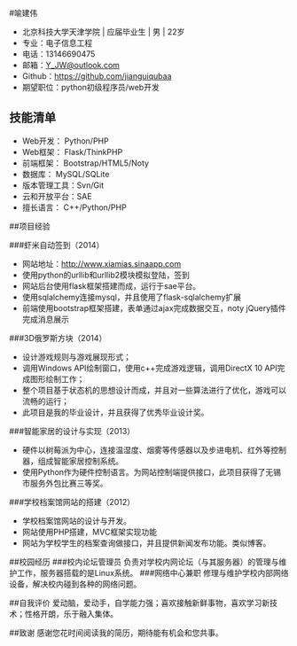 #喻建伟
- 北京科技大学天津学院 | 应届毕业生 | 男 | 22岁
- 专业：电子信息工程
- 电话：13146690475
- 邮箱：Y_JW@outlook.com
- Github：https://github.com/jianguiqubaa
- 期望职位：python初级程序员/web开发

##  技能清单

- Web开发：       Python/PHP
- Web框架：       Flask/ThinkPHP
- 前端框架：       Bootstrap/HTML5/Noty
- 数据库：           MySQL/SQLite
- 版本管理工具：Svn/Git
- 云和开放平台：SAE
- 擅长语言：       C++/Python/PHP

##项目经验

###虾米自动签到（2014）

 - 网站地址：http://www.xiamias.sinaapp.com
 - 使用python的urllib和urllib2模块模拟登陆，签到
 - 网站后台使用flask框架搭建而成，运行于sae平台。
 - 使用sqlalchemy连接mysql，并且使用了flask-sqlalchemy扩展
 - 前端使用bootstrap框架搭建，表单通过ajax完成数据交互，noty jQuery插件完成消息展示

###3D俄罗斯方块（2014）

- 设计游戏规则与游戏展现形式；
- 调用Windows API绘制窗口，使用c++完成游戏逻辑，调用DirectX 10 API完成图形绘制工作；
- 整个项目基于状态机的思想设计而成，并且对一些算法进行了优化，游戏可以流畅的运行；
- 此项目是我的毕业设计，并且获得了优秀毕业设计奖。

###智能家居的设计与实现（2013）
- 硬件以树莓派为中心，连接温湿度、烟雾等传感器以及步进电机、红外等控制器，组成智能家居控制系统。
- 使用Python作为硬件控制语言。为网站控制端提供接口，此项目获得了无锡市服务外包比赛三等奖。

###学校档案馆网站的搭建（2012）
- 学校档案馆网站的设计与开发。
- 网站使用PHP搭建，MVC框架实现功能
- 网站为学校学生的档案查询做接口，并且提供新闻发布功能。类似博客。

##校园经历
###校内论坛管理员
负责对学校内网论坛（与其服务器）的管理与维护工作，服务器搭载的是Linux系统。
###网络中心兼职
修理与维护学校内部网络设备，解决校内碰到各种的网络问题。

##自我评价
爱动脑，爱动手，自学能力强；喜欢接触新鲜事物，喜欢学习新技术；性格开朗，乐于融入集体。

##致谢
感谢您花时间阅读我的简历，期待能有机会和您共事。